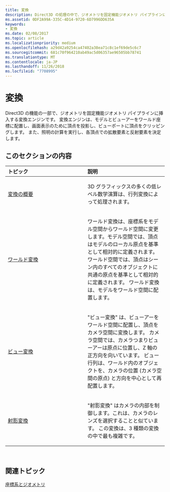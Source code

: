 ```yaml
---
title: 変換
description: Direct3D の処理の中で、ジオメトリを固定機能ジオメトリ パイプラインに通す部分を担うのが変換エンジンです。
ms.assetid: 0DF2A99A-335C-4D14-9720-6D7996DD635A
keywords:
- 変換
ms.date: 02/08/2017
ms.topic: article
ms.localizationpriority: medium
ms.openlocfilehash: a29d42a9254ca47402a38ea71c8c1ef69de5c6c7
ms.sourcegitcommit: 681c70f964210ab49ac5d06357ae96505bb78741
ms.translationtype: MT
ms.contentlocale: ja-JP
ms.lasthandoff: 11/26/2018
ms.locfileid: "7708995"
---
```

# <a name="transforms"></a>変換


Direct3D の機能の一部で、ジオメトリを固定機能ジオメトリ パイプラインに挿入する変換エンジンです。 変換エンジンは、モデルとビューアーをワールド座標に配置し、画面表示のために頂点を投影し、ビューポートに頂点をクリッピングします。 また、照明の計算を実行し、各頂点での拡散要素と反射要素を決定します。

## <a name="span-idin-this-sectionspanin-this-section"></a><span id="in-this-section"></span>このセクションの内容


<table>
<colgroup>
<col width="50%" />
<col width="50%" />
</colgroup>
<thead>
<tr class="header">
<th align="left">トピック</th>
<th align="left">説明</th>
</tr>
</thead>
<tbody>
<tr class="odd">
<td align="left"><p><a href="transform-overview.md">変換の概要</a></p></td>
<td align="left"><p>3D グラフィックスの多くの低レベル数学演算は、行列変換によって処理されます。</p></td>
</tr>
<tr class="even">
<td align="left"><p><a href="world-transform.md">ワールド変換</a></p></td>
<td align="left"><p>ワールド変換は、座標系をモデル空間からワールド空間に変更します。モデル空間では、頂点はモデルのローカル原点を基準として相対的に定義されます。 ワールド空間では、頂点はシーン内のすべてのオブジェクトに共通の原点を基準として相対的に定義されます。 ワールド変換は、モデルをワールド空間に配置します。</p></td>
</tr>
<tr class="odd">
<td align="left"><p><a href="view-transform.md">ビュー変換</a></p></td>
<td align="left"><p>"ビュー変換"<em></em> は、ビューアーをワールド空間に配置し、頂点をカメラ空間に変換します。 カメラ空間では、カメラつまりビューアーは原点に位置し、Z 軸の正方向を向いています。 ビュー行列は、ワールド内のオブジェクトを、カメラの位置 (カメラ空間の原点) と方向を中心として再配置します。</p></td>
</tr>
<tr class="even">
<td align="left"><p><a href="projection-transform.md">射影変換</a></p></td>
<td align="left"><p>"射影変換"<em></em> はカメラの内部を制御します。これは、カメラのレンズを選択することと似ています。 この変換は、3 種類の変換の中で最も複雑です。</p></td>
</tr>
</tbody>
</table>

 

## <a name="span-idrelated-topicsspanrelated-topics"></a><span id="related-topics"></span>関連トピック


[座標系とジオメトリ](coordinate-systems-and-geometry.md)

 

 




